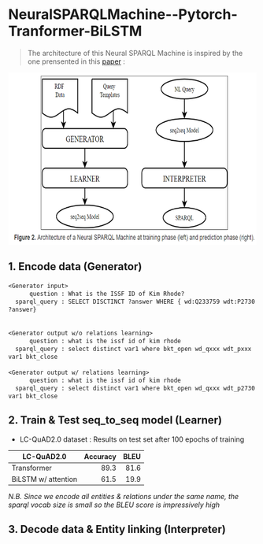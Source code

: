 # NeuralSPARQLMachine--Pytorch-Tranformer-BiLSTM
> The architecture of this Neural SPARQL Machine is inspired by the one prensented in this [paper](https://s3.eu-west-2.amazonaws.com/tsoru.aksw.org/neural-sparql-machines/soru-marx-semantics2017.html) :
<p align="center">
  <img src="https://github.com/gabguerin/NeuralSPARQLMachine--Pytorch-Tranformer-BiLSTM/blob/main/data/NSPM2.PNG" width="700" height="350">
</p>

## 1. Encode data (Generator)
```sparql
<Generator input>
      question : What is the ISSF ID of Kim Rhode?
  sparql_query : SELECT DISCTINCT ?answer WHERE { wd:Q233759 wdt:P2730 ?answer}


<Generator output w/o relations learning>
      question : what is the issf id of kim rhode
  sparql_query : select distinct var1 where bkt_open wd_qxxx wdt_pxxx var1 bkt_close
  
<Generator output w/ relations learning>
      question : what is the issf id of kim rhode
  sparql_query : select distinct var1 where bkt_open wd_qxxx wdt_p2730 var1 bkt_close
```

## 2. Train & Test seq_to_seq model (Learner)

- LC-QuAD2.0 dataset : Results on test set after 100 epochs of training
<table>
    <thead>
        <tr>
            <th>LC-QuAD2.0</th>
            <th align="center">Accuracy</th>
            <th align="center">BLEU</th>
        </tr>
    </thead>
    <tbody>
        <tr>
            <td>Transformer</td>
            <td align="right">89.3</td>
            <td align="right">81.6</td>
        </tr>
        <tr>
            <td>BiLSTM w/ attention</td>
            <td align="right">61.5</td>
            <td align="right">19.9</td>
        </tr>
    </tbody>
</table>
<i>N.B. Since we encode all entities & relations under the same name, the sparql vocab size is small so the BLEU score is impressively high</i>

## 3. Decode data & Entity linking (Interpreter)
